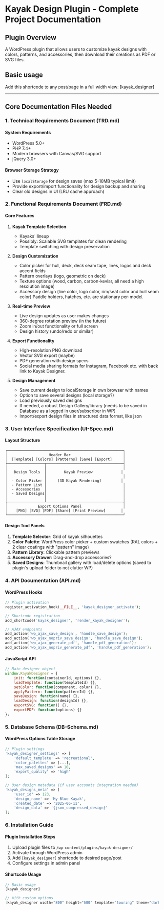 # Kayak Design Plugin - Complete Project Documentation

## Plugin Overview
A WordPress plugin that allows users to customize kayak designs with colors, patterns, and accessories, then download their creations as PDF or SVG files.

## Basic usage
Add this shortcode to any post/page in a full width view:
[kayak_designer]

---


## Core Documentation Files Needed

### 1. Technical Requirements Document (TRD.md)

#### System Requirements
- WordPress 5.0+
- PHP 7.4+
- Modern browsers with Canvas/SVG support
- jQuery 3.0+

#### Browser Storage Strategy
- Use `localStorage` for design saves (max 5-10MB typical limit)
- Provide export/import functionality for design backup and sharing
- Clear old designs in UI (LRU cache approach)

### 2. Functional Requirements Document (FRD.md)

#### Core Features
1. **Kayak Template Selection**
   - Kayaks' lineup
   - Possibly: Scalable SVG templates for clean rendering
   - Template switching with design preservation

2. **Design Customization**
   - Color picker for hull, deck, deck seam tape, lines, logos and deck accent fields
   - Pattern overlays (logo, geometric on deck)
   - Texture options (wood, carbon, carbon-kevlar, all need a high resolution image)
   - Accessory design (line color, logo color, rim/seat color and hull seam color) Paddle holders, hatches, etc. are stationary per-model.

3. **Real-time Preview**
   - Live design updates as user makes changes
   - 360-degree rotation preview (in the future)
   - Zoom in/out functionality or full screen
   - Design history (undo/redo or similar)

4. **Export Functionality**
   - High-resolution PNG download
   - Vector SVG export (maybe)
   - PDF generation with design specs
   - Social media sharing formats for Instagram, Facebook etc. with back link to Kayak Designer.

5. **Design Management**
   - Save current design to localStorage in own browser with names
   - Option to save several designs (local storage?)
   - Load previously saved designs
   - If needed, a robust Design Gallery/library (needs to be saved in Database as a logged in user/subscriber in WP)
   - Import/export design files in structured data format, like json
  

### 3. User Interface Specification (UI-Spec.md)

#### Layout Structure
```
┌─────────────────────────────────────────────────────┐
│                   Header Bar                        │
│  [Template] [Colors] [Patterns] [Save] [Export]     │
├─────────────────┬───────────────────────────────────┤
│                 │                                   │
│   Design Tools  │        Kayak Preview             │
│                 │                                   │
│  - Color Picker │     [3D Kayak Rendering]         │
│  - Pattern List │                                   │
│  - Accessories  │                                   │
│  - Saved Designs│                                   │
│                 │                                   │
├─────────────────┴───────────────────────────────────┤
│              Export Options Panel                   │
│    [PNG] [SVG] [PDF] [Share] [Print Preview]       │
└─────────────────────────────────────────────────────┘
```

#### Design Tool Panels
1. **Template Selector**: Grid of kayak silhouettes
2. **Color Palette**: WordPress color picker + custom swatches (RAL colors + 2 clear coatings with "pattern" image)
3. **Pattern Library**: Clickable pattern previews
4. **Accessory Drawer**: Drag-and-drop accessories?
5. **Saved Designs**: Thumbnail gallery with load/delete options (saved to plugin's upload folder to not clutter WP)


### 4. API Documentation (API.md)

#### WordPress Hooks
```php
// Plugin activation
register_activation_hook(__FILE__, 'kayak_designer_activate');

// Shortcode registration
add_shortcode('kayak_designer', 'render_kayak_designer');

// AJAX endpoints
add_action('wp_ajax_save_design', 'handle_save_design');
add_action('wp_ajax_nopriv_save_design', 'handle_save_design');
add_action('wp_ajax_generate_pdf', 'handle_pdf_generation');
add_action('wp_ajax_nopriv_generate_pdf', 'handle_pdf_generation');
```

#### JavaScript API
```javascript
// Main designer object
window.KayakDesigner = {
    init: function(containerId, options) {},
    loadTemplate: function(templateId) {},
    setColor: function(component, color) {},
    applyPattern: function(patternId) {},
    saveDesign: function(name) {},
    loadDesign: function(designId) {},
    exportSVG: function() {},
    exportPDF: function(options) {}
};
```

### 5. Database Schema (DB-Schema.md)

#### WordPress Options Table Storage
```php
// Plugin settings
'kayak_designer_settings' => [
    'default_template' => 'recreational',
    'color_palettes' => [...],
    'max_saved_designs' => 10,
    'export_quality' => 'high'
];

// User design metadata (if user accounts integration needed)
'kayak_designs_meta' => [
    'user_id' => 123,
    'design_name' => 'My Blue Kayak',
    'created_date' => '2025-06-11',
    'design_data' => '{json_compressed_design}'
];
```

### 6. Installation Guide

#### Plugin Installation Steps
1. Upload plugin files to `/wp-content/plugins/kayak-designer/`
2. Activate through WordPress admin
3. Add `[kayak_designer]` shortcode to desired page/post
4. Configure settings in admin panel

#### Shortcode Usage
```php
// Basic usage
[kayak_designer]

// With custom options
[kayak_designer width="800" height="600" template="touring" theme="dark"]
```
